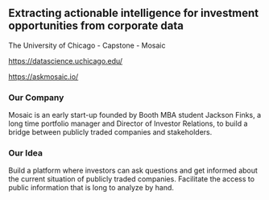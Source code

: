 ## Extracting actionable intelligence for investment opportunities from corporate data
The University of Chicago - Capstone - Mosaic

https://datascience.uchicago.edu/

https://askmosaic.io/

### Our Company
Mosaic is an early start-up founded by Booth MBA student Jackson Finks, a long time portfolio manager and Director of Investor Relations, to build a bridge between publicly traded companies and stakeholders.

### Our Idea
Build a platform where investors can ask questions and get informed about the current situation of publicly traded companies. Facilitate the access to public information that is long to analyze by hand.
